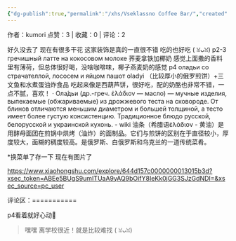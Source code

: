 ```yaml
---
{"dg-publish":true,"permalink":"/xhs/Vseklassno Coffee Bar/","created":"2025-03-17T22:23:57.451+08:00","updated":"2025-03-17T22:23:57.451+08:00"}
---
```


作者：kumori
点赞：3   |   收藏：0   |   评论：2

好久没去了 现在有很多干花 这家装饰是真的一直很不错 吃的也好吃 ( ꈍᴗꈍ)
p2-3 гречишный латте на кокосовом молоке 荞麦拿铁加椰奶 感觉上面撒的香料里有薄荷，但总体很好喝，没啥咖啡味，椰子燕麦奶的感觉
p4 оладьи со страчателлой, лососем и яйцом пашот oladyi （比较厚小的俄罗煎饼）+三文鱼和水煮蛋油炸食品 吃起来像是西葫芦饼，很好吃，配的奶酪也非常不错，一点不腻，喜欢！
· Ола́дьи (др.-греч. ἐλάδιον — масло) — мучные изделия, выпекаемые (обжариваемые) из дрожжевого теста на сковороде. От блинов отличаются меньшим диаметром и большей толщиной, а тесто имеет более густую консистенцию. Традиционное блюдо русской, белорусской и украинской кухонь. - wiki
油条（希腊语ἐλάδιον - 黄油）是用酵母面团在煎锅中烘烤（油炸）的面制品。它们与煎饼的区别在于直径较小，厚度较大，面糊的稠度较高。是俄罗斯、白俄罗斯和乌克兰的一道传统菜肴。
	
*换菜单了存一下 现在有图片了

https://www.xiaohongshu.com/explore/644d157c0000000013015b3d?xsec_token=ABEe5BUgS9umITUaA9yAQ9bOifY8IeKk0jGG3SJzGdNDI=&xsec_source=pc_user

评论区：===========

p4看着就好心动💓

> 嘿嘿 离学校很近！就是比较难找 ( ꈍᴗꈍ)